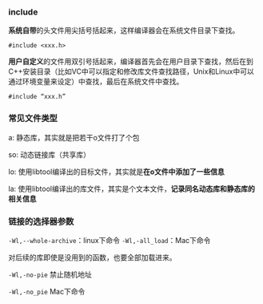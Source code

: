 ### include

**系统自带**的头文件用尖括号括起来，这样编译器会在系统文件目录下查找。 

`#include <xxx.h>`

**用户自定义**的文件用双引号括起来，编译器首先会在用户目录下查找，然后在到C++安装目录（比如VC中可以指定和修改库文件查找路径，Unix和Linux中可以通过环境变量来设定）中查找，最后在系统文件中查找。 

`#include “xxx.h”`



### 常见文件类型

a: 静态库，其实就是把若干o文件打了个包

so: 动态链接库（共享库）

lo: 使用libtool编译出的目标文件，其实就是**在o文件中添加了一些信息**

la: 使用libtool编译出的库文件，其实是个文本文件，**记录同名动态库和静态库的相关信息**



### 链接的选择器参数

`-Wl,--whole-archive`：linux下命令
`-Wl,-all_load`：Mac下命令

对后续的库即使是没用到的函数，也要全部加载进来。



`-Wl,-no-pie` 禁止随机地址

`-Wl,-no_pie` Mac下命令
